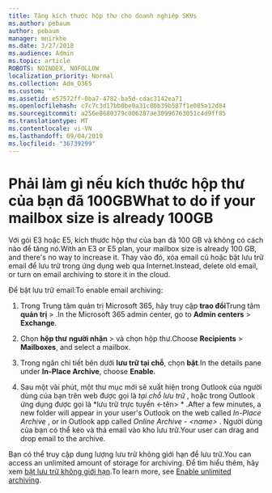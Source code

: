 ```yaml
---
title: Tăng kích thước hộp thư cho doanh nghiệp SKUs
ms.author: pebaum
author: pebaum
manager: mnirkhe
ms.date: 3/27/2018
ms.audience: Admin
ms.topic: article
ROBOTS: NOINDEX, NOFOLLOW
localization_priority: Normal
ms.collection: Adm_O365
ms.custom: ''
ms.assetid: e57572ff-0ba7-4782-ba5d-cdac3142ea71
ms.openlocfilehash: c7c7c3d17bb0be0a31c80b39b587f1e085a12d84
ms.sourcegitcommit: a256e8680379c006287ae30996763051c4d9ff85
ms.translationtype: MT
ms.contentlocale: vi-VN
ms.lasthandoff: 09/04/2019
ms.locfileid: "36739299"
---
```

# <a name="what-to-do-if-your-mailbox-size-is-already-100gb"></a><span data-ttu-id="21958-102">Phải làm gì nếu kích thước hộp thư của bạn đã 100GB</span><span class="sxs-lookup"><span data-stu-id="21958-102">What to do if your mailbox size is already 100GB</span></span>

<span data-ttu-id="21958-103">Với gói E3 hoặc E5, kích thước hộp thư của bạn đã 100 GB và không có cách nào để tăng nó.</span><span class="sxs-lookup"><span data-stu-id="21958-103">With an E3 or E5 plan, your mailbox size is already 100 GB, and there's no way to increase it.</span></span> <span data-ttu-id="21958-104">Thay vào đó, xóa email cũ hoặc bật lưu trữ email để lưu trữ trong ứng dụng web qua Internet.</span><span class="sxs-lookup"><span data-stu-id="21958-104">Instead, delete old email, or turn on email archiving to store it in the cloud.</span></span> 
  
<span data-ttu-id="21958-105">Để bật lưu trữ email:</span><span class="sxs-lookup"><span data-stu-id="21958-105">To enable email archiving:</span></span>
  
1. <span data-ttu-id="21958-106">Trong Trung tâm quản trị Microsoft 365, hãy truy cập **trao đổi**Trung tâm **quản trị** \> .</span><span class="sxs-lookup"><span data-stu-id="21958-106">In the Microsoft 365 admin center, go to **Admin centers** \> **Exchange**.</span></span> 
    
2. <span data-ttu-id="21958-107">Chọn **hộp thư** **người nhận** \> và chọn hộp thư.</span><span class="sxs-lookup"><span data-stu-id="21958-107">Choose **Recipients** \> **Mailboxes**, and select a mailbox.</span></span> 
    
3. <span data-ttu-id="21958-108">Trong ngăn chi tiết bên dưới **lưu trữ tại chỗ**, chọn **bật**.</span><span class="sxs-lookup"><span data-stu-id="21958-108">In the details pane under **In-Place Archive**, choose **Enable**.</span></span> 
    
4. <span data-ttu-id="21958-109">Sau một vài phút, một thư mục mới sẽ xuất hiện trong Outlook của người dùng của bạn trên web được gọi là *tại chỗ lưu trữ* , hoặc trong Outlook ứng dụng được gọi là \*lưu trữ trực tuyến \<-tên\> \* .</span><span class="sxs-lookup"><span data-stu-id="21958-109">After a few minutes, a new folder will appear in your user's Outlook on the web called  *In-Place Archive*  , or in Outlook app called  *Online Archive - \<name\>*  .</span></span> <span data-ttu-id="21958-110">Người dùng của bạn có thể kéo và thả email vào kho lưu trữ.</span><span class="sxs-lookup"><span data-stu-id="21958-110">Your user can drag and drop email to the archive.</span></span> 
    
<span data-ttu-id="21958-111">Bạn có thể truy cập dung lượng lưu trữ không giới hạn để lưu trữ.</span><span class="sxs-lookup"><span data-stu-id="21958-111">You can access an unlimited amount of storage for archiving.</span></span> <span data-ttu-id="21958-112">Để tìm hiểu thêm, hãy xem [bật lưu trữ không giới hạn](https://docs.microsoft.com/office365/securitycompliance/enable-unlimited-archiving).</span><span class="sxs-lookup"><span data-stu-id="21958-112">To learn more, see [Enable unlimited archiving](https://docs.microsoft.com/office365/securitycompliance/enable-unlimited-archiving).</span></span>
  

